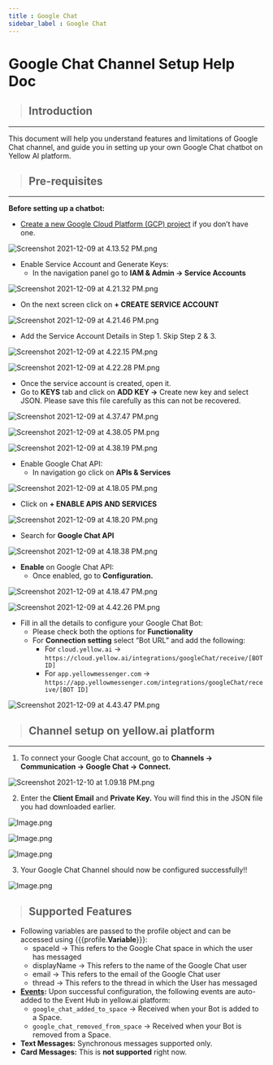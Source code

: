 ```yaml
---
title : Google Chat
sidebar_label : Google Chat
---
```


# Google Chat Channel Setup Help Doc

> ## Introduction

---

This document will help you understand features and limitations of Google Chat channel, and guide you in setting up your own Google Chat chatbot on Yellow AI platform.

> ## Pre-requisites

---

**Before setting up a chatbot:**

- [Create a new Google Cloud Platform (GCP) project](https://developers.google.com/workspace/guides/create-project#create_a_new_google_cloud_platform_gcp_project) if you don’t have one.

![Screenshot 2021-12-09 at 4.13.52 PM.png](https://res.craft.do/user/full/a59774be-e9f6-fe9e-e9df-69fe0168e698/doc/EFB52470-8157-44BF-A8AD-F0AAE6660654/5209602D-6F58-4EC0-BEF5-2ED88C1BEE07_2/Screenshot%202021-12-09%20at%204.13.52%20PM.png)


- Enable Service Account and Generate Keys:
   - In the navigation panel go to **IAM & Admin → Service Accounts**

![Screenshot 2021-12-09 at 4.21.32 PM.png](https://res.craft.do/user/full/a59774be-e9f6-fe9e-e9df-69fe0168e698/doc/EFB52470-8157-44BF-A8AD-F0AAE6660654/1AE5CCA9-077B-4A0C-B0DC-9FD8823B1091_2/Screenshot%202021-12-09%20at%204.21.32%20PM.png)

- On the next screen click on **+ CREATE SERVICE ACCOUNT**

![Screenshot 2021-12-09 at 4.21.46 PM.png](https://res.craft.do/user/full/a59774be-e9f6-fe9e-e9df-69fe0168e698/doc/EFB52470-8157-44BF-A8AD-F0AAE6660654/3FCC51F4-550E-4324-AA24-36F103711F38_2/Screenshot%202021-12-09%20at%204.21.46%20PM.png)

- Add the Service Account Details in Step 1. Skip Step 2 & 3.

![Screenshot 2021-12-09 at 4.22.15 PM.png](https://res.craft.do/user/full/a59774be-e9f6-fe9e-e9df-69fe0168e698/doc/EFB52470-8157-44BF-A8AD-F0AAE6660654/770B11C7-1BDA-4AC3-B5B9-9EC74F6225DC_2/Screenshot%202021-12-09%20at%204.22.15%20PM.png)

![Screenshot 2021-12-09 at 4.22.28 PM.png](https://res.craft.do/user/full/a59774be-e9f6-fe9e-e9df-69fe0168e698/doc/EFB52470-8157-44BF-A8AD-F0AAE6660654/B33EE2E1-9FAD-411A-8A78-40FE2DB6D87D_2/Screenshot%202021-12-09%20at%204.22.28%20PM.png)

- Once the service account is created, open it.
- Go to **KEYS** tab and click on **ADD KEY →** Create new key and select JSON. Please save this file carefully as this can not be recovered.

![Screenshot 2021-12-09 at 4.37.47 PM.png](https://res.craft.do/user/full/a59774be-e9f6-fe9e-e9df-69fe0168e698/doc/EFB52470-8157-44BF-A8AD-F0AAE6660654/3C8E7187-B6C4-48AD-997F-CB2734BE8AC2_2/Screenshot%202021-12-09%20at%204.37.47%20PM.png)

![Screenshot 2021-12-09 at 4.38.05 PM.png](https://res.craft.do/user/full/a59774be-e9f6-fe9e-e9df-69fe0168e698/doc/EFB52470-8157-44BF-A8AD-F0AAE6660654/97524A85-DDA8-4F58-8227-4CE5CCFFFEFD_2/Screenshot%202021-12-09%20at%204.38.05%20PM.png)

![Screenshot 2021-12-09 at 4.38.19 PM.png](https://res.craft.do/user/full/a59774be-e9f6-fe9e-e9df-69fe0168e698/doc/EFB52470-8157-44BF-A8AD-F0AAE6660654/A30EC30C-57F2-4900-8398-1BC81923DE5B_2/Screenshot%202021-12-09%20at%204.38.19%20PM.png)

- Enable Google Chat API:
   - In navigation go click on **APIs & Services**

![Screenshot 2021-12-09 at 4.18.05 PM.png](https://res.craft.do/user/full/a59774be-e9f6-fe9e-e9df-69fe0168e698/doc/EFB52470-8157-44BF-A8AD-F0AAE6660654/C7AAEBB4-7064-4865-941A-C9A480AE8BDE_2/Screenshot%202021-12-09%20at%204.18.05%20PM.png)

- Click on **+ ENABLE APIS AND SERVICES**

![Screenshot 2021-12-09 at 4.18.20 PM.png](https://res.craft.do/user/full/a59774be-e9f6-fe9e-e9df-69fe0168e698/doc/EFB52470-8157-44BF-A8AD-F0AAE6660654/B7481934-6896-4B39-8A79-1893F7EB0C9F_2/Screenshot%202021-12-09%20at%204.18.20%20PM.png)

- Search for **Google Chat API**

![Screenshot 2021-12-09 at 4.18.38 PM.png](https://res.craft.do/user/full/a59774be-e9f6-fe9e-e9df-69fe0168e698/doc/EFB52470-8157-44BF-A8AD-F0AAE6660654/2BD3DF66-6CE9-4390-A0A1-BDAE4E4EA5A1_2/Screenshot%202021-12-09%20at%204.18.38%20PM.png)

- **Enable** on Google Chat API:
   - Once enabled, go to **Configuration.**

![Screenshot 2021-12-09 at 4.18.47 PM.png](https://res.craft.do/user/full/a59774be-e9f6-fe9e-e9df-69fe0168e698/doc/EFB52470-8157-44BF-A8AD-F0AAE6660654/C0DB5ACA-670F-4778-874B-41AC76472B5E_2/Screenshot%202021-12-09%20at%204.18.47%20PM.png)

![Screenshot 2021-12-09 at 4.42.26 PM.png](https://res.craft.do/user/full/a59774be-e9f6-fe9e-e9df-69fe0168e698/doc/EFB52470-8157-44BF-A8AD-F0AAE6660654/D47ABAAE-533B-4101-9ECB-F69264705E33_2/Screenshot%202021-12-09%20at%204.42.26%20PM.png)

- Fill in all the details to configure your Google Chat Bot:
   - Please check both the options for **Functionality**
   - For **Connection setting** select “Bot URL” and add the following:
      - For `cloud.yellow.ai` → `https://cloud.yellow.ai/integrations/googleChat/receive/[BOT ID]`
      - For `app.yellowmessenger.com` → `https://app.yellowmessenger.com/integrations/googleChat/receive/[BOT ID]`

![Screenshot 2021-12-09 at 4.43.47 PM.png](https://res.craft.do/user/full/a59774be-e9f6-fe9e-e9df-69fe0168e698/doc/EFB52470-8157-44BF-A8AD-F0AAE6660654/E4909823-7968-4FE2-9F76-06CE93A50BB2_2/Screenshot%202021-12-09%20at%204.43.47%20PM.png)

> ## Channel setup on yellow.ai platform

---

1) To connect your Google Chat account, go to **Channels → Communication → Google Chat → Connect.**

![Screenshot 2021-12-10 at 1.09.18 PM.png](https://res.craft.do/user/full/a59774be-e9f6-fe9e-e9df-69fe0168e698/doc/EFB52470-8157-44BF-A8AD-F0AAE6660654/52FFDE5A-4E81-4AE0-86F0-78383E741894_2/Screenshot%202021-12-10%20at%201.09.18%20PM.png)

2) Enter the **Client Email** and **Private Key.** You will find this in the JSON file you had downloaded earlier.

![Image.png](https://res.craft.do/user/full/a59774be-e9f6-fe9e-e9df-69fe0168e698/doc/EFB52470-8157-44BF-A8AD-F0AAE6660654/722C1A3D-BC4D-438D-BDF0-D62850284AB0_2/Image.png)

![Image.png](https://res.craft.do/user/full/a59774be-e9f6-fe9e-e9df-69fe0168e698/doc/EFB52470-8157-44BF-A8AD-F0AAE6660654/88CCF5CF-BB04-4777-9032-B801146B9C0E_2/Image.png)

![Image.png](https://res.craft.do/user/full/a59774be-e9f6-fe9e-e9df-69fe0168e698/doc/EFB52470-8157-44BF-A8AD-F0AAE6660654/57CAC722-2F2F-4D02-A3B6-260C833E59FF_2/Image.png)

3) Your Google Chat Channel should now be configured successfully!!

![Image.png](https://res.craft.do/user/full/a59774be-e9f6-fe9e-e9df-69fe0168e698/doc/EFB52470-8157-44BF-A8AD-F0AAE6660654/F68A2ECF-346C-48C7-966A-C0775CAAFC46_2/Image.png)

> ## Supported Features

- Following variables are passed to the profile object and can be accessed using {{{profile.**Variable**}}}:
   - spaceId → This refers to the Google Chat space in which the user has messaged
   - displayName → This refers to the name of the Google Chat user
   - email → This refers to the email of the Google Chat user
   - thread → This refers to the thread in which the User has messaged
- [**Events**](https://developers.google.com/chat/api/guides/message-formats/events)**:** Upon successful configuration, the following events are auto-added to the Event Hub in yellow.ai platform:
   - `google_chat_added_to_space` → Received when your Bot is added to a Space.
   - `google_chat_removed_from_space` → Received when your Bot is removed from a Space.
- **Text Messages:** Synchronous messages supported only.
- **Card Messages:** This is **not supported** right now.
